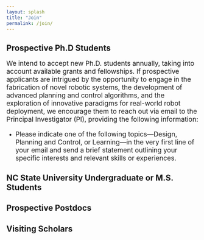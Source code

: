 ```yaml
---
layout: splash
title: "Join"
permalink: /join/
---
```


## Prospective Ph.D Students
<p style="font-size:13pt;">
We intend to accept new Ph.D. students annually, taking into account available grants and fellowships. If prospective applicants are intrigued by the opportunity to engage in the fabrication of novel robotic systems, the development of advanced planning and control algorithms, and the exploration of innovative paradigms for real-world robot deployment, we encourage them to reach out via email to the Principal Investigator (PI), providing the following information:
</p>

- <p style="font-size:13pt;"> Please indicate one of the following topics—Design, Planning and Control, or Learning—in the very first line of your email and send a brief statement outlining your specific interests and relevant skills or experiences.

## NC State University Undergraduate or M.S. Students

## Prospective Postdocs

## Visiting Scholars
